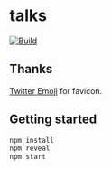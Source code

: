 # talks

[![Build](https://github.com/ViBiOh/talks/workflows/Build/badge.svg)](https://github.com/ViBiOh/talks/actions)

## Thanks

[Twitter Emoji](https://github.com/twitter/twemoji) for favicon.

## Getting started

```bash
npm install
npm reveal
npm start
```
